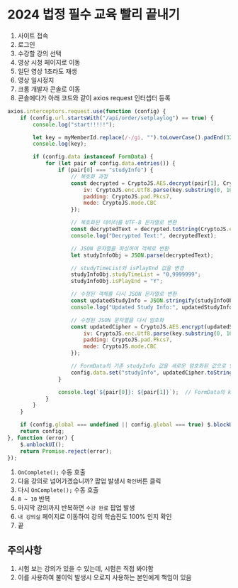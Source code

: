 # 2024 법정 필수 교육 빨리 끝내기

1. 사이트 접속
2. 로그인
3. 수강할 강의 선택
4. 영상 시청 페이지로 이동
5. 일단 영상 1초라도 재생
6. 영상 일시정지
7. 크롬 개발자 콘솔로 이동
8. 콘솔에다가 아래 코드와 같이 axios request 인터셉터 등록
```js
axios.interceptors.request.use(function (config) {
    if (config.url.startsWith("/api/order/setplaylog") == true) {
        console.log("start!!!!!");

        let key = myMemberId.replace(/-/gi, "").toLowerCase().padEnd(32, "0").substring(0, 32);
        console.log(key);

        if (config.data instanceof FormData) {
            for (let pair of config.data.entries()) {
                if (pair[0] === "studyInfo") {
                    // 복호화 과정
                    const decrypted = CryptoJS.AES.decrypt(pair[1], CryptoJS.enc.Utf8.parse(key), {
                        iv: CryptoJS.enc.Utf8.parse(key.substring(0, 16)),
                        padding: CryptoJS.pad.Pkcs7,
                        mode: CryptoJS.mode.CBC
                    });

                    // 복호화된 데이터를 UTF-8 문자열로 변환
                    const decryptedText = decrypted.toString(CryptoJS.enc.Utf8);
                    console.log("Decrypted Text:", decryptedText);

                    // JSON 문자열을 파싱하여 객체로 변환
                    let studyInfoObj = JSON.parse(decryptedText);

                    // studyTimeList와 isPlayEnd 값을 변경
                    studyInfoObj.studyTimeList = "0,9999999";
                    studyInfoObj.isPlayEnd = "Y";

                    // 수정된 객체를 다시 JSON 문자열로 변환
                    const updatedStudyInfo = JSON.stringify(studyInfoObj);
                    console.log("Updated Study Info:", updatedStudyInfo);

                    // 수정된 JSON 문자열을 다시 암호화
                    const updatedCipher = CryptoJS.AES.encrypt(updatedStudyInfo, CryptoJS.enc.Utf8.parse(key), {
                        iv: CryptoJS.enc.Utf8.parse(key.substring(0, 16)),
                        padding: CryptoJS.pad.Pkcs7,
                        mode: CryptoJS.mode.CBC
                    });

                    // FormData의 기존 studyInfo 값을 새로운 암호화된 값으로 업데이트
                    config.data.set("studyInfo", updatedCipher.toString());
                }

                console.log(`${pair[0]}: ${pair[1]}`);  // FormData의 key와 value 출력
            }
        }
    }

    if (config.global === undefined || config.global === true) $.blockUI();
    return config;
}, function (error) {
    $.unblockUI();
    return Promise.reject(error);
});
```
1. `OnComplete();` 수동 호출
2. 다음 강의로 넘어가겠습니까? 팝업 발생시 `확인`버튼 클릭
3.  다시 `OnComplete();` 수동 호출
4.  `8 ~ 10` 반복
5.  마지막 강의까지 반복하면 `수강 완료` 팝업 발생
6.  `내 강의실` 페이지로 이동하여 강의 학습진도 100% 인지 확인
7.  끝

## 주의사항

1. 시험 보는 강의가 있을 수 있는데, 시험은 직접 봐야함
2. 이를 사용하여 불이익 발생시 오로지 사용하는 본인에게 책임이 있음